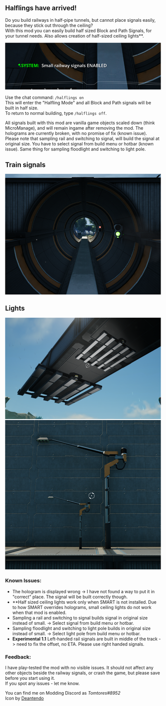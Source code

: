 ## Halflings have arrived!

Do you build railways in half-pipe tunnels, but cannot place signals easily, because they stick out through the ceiling?  
With this mod you can easily build half sized Block and Path Signals, for your tunnel needs.
Also allows creation of half-sized ceiling lights**.

![Command](https://raw.githubusercontent.com/Tomtores/Satisfactory/refs/heads/main/Halflings/SiteDocs/signalsenabled.png)

Use the chat command: `/halflings on`  
This will enter the "Halfling Mode" and all Block and Path signals will be built in half size.  
To return to normal building, type `/halflings off`.

All signals built with this mod are vanilla game objects scaled down (think MicroManage), and will remain ingame after removing the mod.
The holograms are currently broken, with no promise of fix (known issue).
Please note that sampling rail and switching to signal, will build the signal at original size. You have to select signal from build menu or hotbar (known issue). Same thing for sampling floodlight and switching to light pole.

## Train signals

![Tunnel](https://raw.githubusercontent.com/Tomtores/Satisfactory/refs/heads/main/Halflings/SiteDocs/SignalsPromo.png)

## Lights

![CeilingLight](https://raw.githubusercontent.com/Tomtores/Satisfactory/refs/heads/main/Halflings/SiteDocs/ceiling_light.png)
![LightPole](https://raw.githubusercontent.com/Tomtores/Satisfactory/refs/heads/main/Halflings/SiteDocs/light_pole.png)

### Known Issues:
- The hologram is displayed wrong -> I have not found a way to put it in "correct" place. The signal will be built correctly though.
- **Half sized ceiling lights work only when SMART is not installed. Due to how SMART overrides holograms, small ceiling lights do not work when that mod is enabled.
- Sampling a rail and switching to signal builds signal in original size instead of small. -> Select signal from build menu or hotbar.
- Sampling floodlight and switching to light pole builds in original size instead of small. -> Select light pole from build menu or hotbar.
- **Experimental 1.1** Left-handed rail signals are built in middle of the track -> need to fix the offset, no ETA. Please use right handed signals.

### Feedback:
I have play-tested the mod with no visible issues.
It should not affect any other objects beside the railway signals, or crash the game, but please save before you start using it.  
If you spot any issues - let me know.

You can find me on Modding Discord as _Tomtores#8952_   
Icon by [Deantendo](https://ficsit.app/guide/5wQHZbwjYA2nJe)